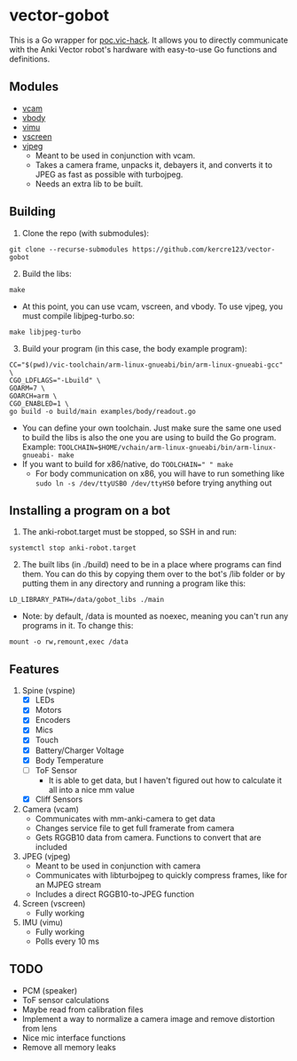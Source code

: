# vector-gobot

This is a Go wrapper for [poc.vic-hack](https://github.com/torimos/poc.vic-hack). It allows you to directly communicate with the Anki Vector robot's hardware with easy-to-use Go functions and definitions.

## Modules

-   [vcam](https://pkg.go.dev/github.com/kercre123/vector-gobot/pkg/vcam)
-   [vbody](https://pkg.go.dev/github.com/kercre123/vector-gobot/pkg/vbody)
-   [vimu](https://pkg.go.dev/github.com/kercre123/vector-gobot/pkg/vimu)
-   [vscreen](https://pkg.go.dev/github.com/kercre123/vector-gobot/pkg/vscreen)
-   [vjpeg](https://pkg.go.dev/github.com/kercre123/vector-gobot/pkg/vjpeg)
    -   Meant to be used in conjunction with vcam.
    -   Takes a camera frame, unpacks it, debayers it, and converts it to JPEG as fast as possible with turbojpeg.
    -   Needs an extra lib to be built.

## Building

1. Clone the repo (with submodules):

```
git clone --recurse-submodules https://github.com/kercre123/vector-gobot
```

2. Build the libs:

```
make
```

-   At this point, you can use vcam, vscreen, and vbody. To use vjpeg, you must compile libjpeg-turbo.so:

```
make libjpeg-turbo
```

3. Build your program (in this case, the body example program):

```
CC="$(pwd)/vic-toolchain/arm-linux-gnueabi/bin/arm-linux-gnueabi-gcc" \
CGO_LDFLAGS="-Lbuild" \
GOARM=7 \
GOARCH=arm \
CGO_ENABLED=1 \
go build -o build/main examples/body/readout.go
```

-   You can define your own toolchain. Just make sure the same one used to build the libs is also the one you are using to build the Go program. Example: `TOOLCHAIN=$HOME/vchain/arm-linux-gnueabi/bin/arm-linux-gnueabi- make`
-   If you want to build for x86/native, do `TOOLCHAIN=" " make`
    -    For body communication on x86, you will have to run something like `sudo ln -s /dev/ttyUSB0 /dev/ttyHS0` before trying anything out

## Installing a program on a bot

1. The anki-robot.target must be stopped, so SSH in and run:

```
systemctl stop anki-robot.target
```

2. The built libs (in ./build) need to be in a place where programs can find them. You can do this by copying them over to the bot's /lib folder or by putting them in any directory and running a program like this:

```
LD_LIBRARY_PATH=/data/gobot_libs ./main
```

-   Note: by default, /data is mounted as noexec, meaning you can't run any programs in it. To change this:

```
mount -o rw,remount,exec /data
```

## Features

1. Spine (vspine)
    -   [x] LEDs
    -   [x] Motors
    -   [x] Encoders
    -   [x] Mics
    -   [x] Touch
    -   [x] Battery/Charger Voltage
    -   [x] Body Temperature
    -   [ ] ToF Sensor
        -   It is able to get data, but I haven't figured out how to calculate it all into a nice mm value
    -   [x] Cliff Sensors
2. Camera (vcam)
    -   Communicates with mm-anki-camera to get data
    -   Changes service file to get full framerate from camera
    -   Gets RGGB10 data from camera. Functions to convert that are included
3. JPEG (vjpeg)
    -   Meant to be used in conjunction with camera 
    -   Communicates with libturbojpeg to quickly compress frames, like for an MJPEG stream
    -   Includes a direct RGGB10-to-JPEG function
4. Screen (vscreen)
    -   Fully working
5. IMU (vimu)
    -   Fully working
    -   Polls every 10 ms

## TODO

-   PCM (speaker)
-   ToF sensor calculations
-   Maybe read from calibration files
-   Implement a way to normalize a camera image and remove distortion from lens
-   Nice mic interface functions
-   Remove all memory leaks
